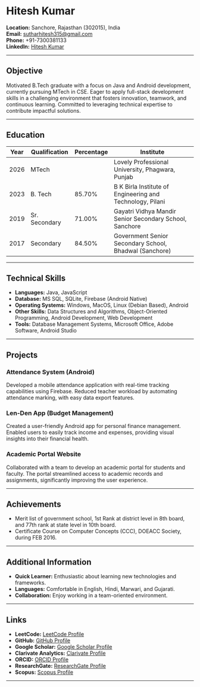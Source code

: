 # Hitesh Kumar

**Location:** Sanchore, Rajasthan (302015), India  
**Email:** [sutharhitesh315@gmail.com](mailto:sutharhitesh315@gmail.com)  
**Phone:** +91-7300381133  
**LinkedIn:** [Hitesh Kumar](https://www.linkedin.com/in/hitesh--jangid/)

---

## Objective
Motivated B.Tech graduate with a focus on Java and Android development, currently pursuing MTech in CSE. Eager to apply full-stack development skills in a challenging environment that fosters innovation, teamwork, and continuous learning. Committed to leveraging technical expertise to contribute impactful solutions.

---

## Education

| Year | Qualification | Percentage | Institute |
|------|---------------|------------|-----------|
| 2026 | MTech         |            | Lovely Professional University, Phagwara, Punjab |
| 2023 | B. Tech       | 85.70%     | B K Birla Institute of Engineering and Technology, Pilani |
| 2019 | Sr. Secondary | 71.00%     | Gayatri Vidhya Mandir Senior Secondary School, Sanchore |
| 2017 | Secondary     | 84.50%     | Government Senior Secondary School, Bhadwal (Sanchore) |

---

## Technical Skills

- **Languages:** Java, JavaScript
- **Database:** MS SQL, SQLite, Firebase (Android Native)
- **Operating Systems:** Windows, MacOS, Linux (Debian Based), Android
- **Other Skills:** Data Structures and Algorithms, Object-Oriented Programming, Android Development, Web Development
- **Tools:** Database Management Systems, Microsoft Office, Adobe Software, Android Studio

---

## Projects

### Attendance System (Android)
Developed a mobile attendance application with real-time tracking capabilities using Firebase. Reduced teacher workload by automating attendance marking, with easy data export features.

### Len-Den App (Budget Management)
Created a user-friendly Android app for personal finance management. Enabled users to easily track income and expenses, providing visual insights into their financial health.

### Academic Portal Website
Collaborated with a team to develop an academic portal for students and faculty. The portal streamlined access to academic records and assignments, significantly improving the user experience.

---

## Achievements

- Merit list of government school, 1st Rank at district level in 8th board, and 77th rank at state level in 10th board.
- Certificate Course on Computer Concepts (CCC), DOEACC Society, during FEB 2016.

---

## Additional Information

- **Quick Learner:** Enthusiastic about learning new technologies and frameworks.
- **Languages:** Comfortable in English, Hindi, Marwari, and Gujarati.
- **Collaboration:** Enjoy working in a team-oriented environment.

---

## Links

- **LeetCode:** [LeetCode Profile](https://leetcode.com/your_profile_link)
- **GitHub:** [GitHub Profile](https://github.com/your_github_link)
- **Google Scholar:** [Google Scholar Profile](https://scholar.google.com/citations?user=your_google_scholar_link)
- **Clarivate Analytics:** [Clarivate Profile](https://clarivate.com/your_clarivate_link)
- **ORCID:** [ORCID Profile](https://orcid.org/your_orcid_link)
- **ResearchGate:** [ResearchGate Profile](https://www.researchgate.net/profile/your_researchgate_link)
- **Scopus:** [Scopus Profile](https://www.scopus.com/freelink/start.action?sid=your_scopus_link)

---

